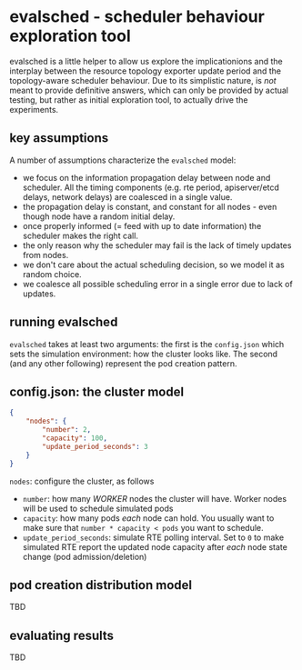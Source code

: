 # evalsched - scheduler behaviour exploration tool

evalsched is a little helper to allow us explore the implicationions and the interplay between
the resource topology exporter update period and the topology-aware scheduler behaviour.
Due to its simplistic nature, is *not* meant to provide definitive answers, which can only be
provided by actual testing, but rather as initial exploration tool, to actually drive the experiments.

## key assumptions

A number of assumptions characterize the `evalsched` model:
- we focus on the information propagation delay between node and scheduler. All the timing components (e.g. rte period,
  apiserver/etcd delays, network delays) are coalesced in a single value.
- the propagation delay is constant, and constant for all nodes - even though node have a random initial delay.
- once properly informed (= feed with up to date information) the scheduler makes the right call.
- the only reason why the scheduler may fail is the lack of timely updates from nodes.
- we don't care about the actual scheduling decision, so we model it as random choice.
- we coalesce all possible scheduling error in a single error due to lack of updates.

## running evalsched

`evalsched` takes at least two arguments: the first is the `config.json` which sets the simulation environment:
how the cluster looks like. The second (and any other following) represent the pod creation pattern.

## config.json: the cluster model

```json
{
	"nodes": {
		"number": 2,
		"capacity": 100,
		"update_period_seconds": 3
	}
}
```

`nodes`: configure the cluster, as follows
* `number`: how many *WORKER* nodes the cluster will have. Worker nodes will be used to schedule simulated pods
* `capacity`: how many pods *each* node can hold. You usually want to make sure that `number * capacity < pods` you want to schedule.
* `update_period_seconds`: simulate RTE polling interval. Set to `0` to make simulated RTE report the updated node capacity after
   *each* node state change (pod admission/deletion)


## pod creation distribution model
TBD

## evaluating results
TBD


